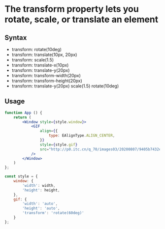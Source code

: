 # The transform property lets you rotate, scale, or translate an element

## Syntax
- transform: rotate(10deg)
- transform: translate(10px, 20px)
- transform: scale(1.5)
- transform: translate-x(10px)
- transform: translate-y(20px)
- transform: transform-width(20px)
- transform: transform-height(20px)
- transform: translate-y(20px) scale(1.5) rotate(10deg)

## Usage
```jsx
function App () {
    return (
        <Window style={style.window}>
            <GIF
                align={{
                    type: EAlignType.ALIGN_CENTER,
                }}
                style={style.gif}
                src="http://p0.itc.cn/q_70/images03/20200807/9405b7432e34421b866f35a087812b6f.gif"
            />
        </Window>
    )
};

const style = {
    window: {
        'width': width,
        'height': height,
    },
    gif: {
        'width': 'auto',
        'height': 'auto',
        'transform': 'rotate(60deg)'
    }
};
```
